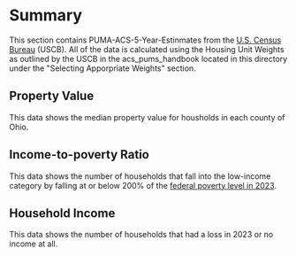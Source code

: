 # Summary

This section contains PUMA-ACS-5-Year-Estinmates from the [U.S. Census Bureau](data.census.gov) (USCB).
All of the data is calculated using the Housing Unit Weights as outlined by the USCB in the acs_pums_handbook located in this directory under the "Selecting Apporpriate Weights" section.

## Property Value

This data shows the median property value for housholds in each county of Ohio.

## Income-to-poverty Ratio

This data shows the number of households that fall into the low-income category by falling at or below 200% of the [federal poverty level in 2023](https://povertylevelcalculator.com/poverty-level-calculation-tables/#2023_Poverty_Level_Charts_In_Annual_Income).

## Household Income

This data shows the number of households that had a loss in 2023 or no income at all.
